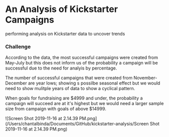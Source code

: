 # An Analysis of Kickstarter Campaigns
performing analysis on Kickstarter data to uncover trends
### Challenge
According to the data, the most successful campaigns were created from May-July but this does not inform us of the probability a campaign will be successful due to the need for analyis by percentage.																		

The number of successful campaigns that  were created from November-December are year lows; showing s possilbe seasonal effect but we would need to show mulitple years of data to show a cyclical pattern. 																				

When goals for fundraising are $4999 and under, the probability a campaign will succeed are at it's highest but we would need a larger sample size from campaign with goals of above $14999. 										
								
![Screen Shot 2019-11-16 at 2.14.39 PM.png](/Users/chantalbinda/Documents/GitHub/kickstarter-analysis/Screen Shot 2019-11-16 at 2.14.39 PM.png)
